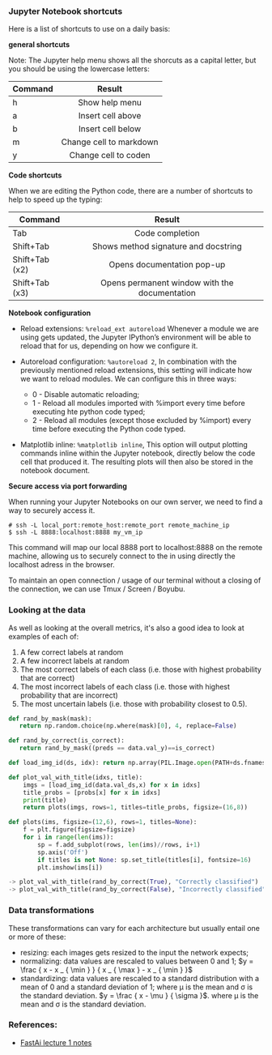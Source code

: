 
### Jupyter Notebook shortcuts

Here is a list of shortcuts to use on a daily basis:

**general shortcuts**

Note: The Jupyter help menu shows all the shorcuts as a capital letter, but you should be using the lowercase letters:

| Command         | Result                                        |
|-----------------|:---------------------------------------------:|
| h               | Show help menu                                |
| a               | Insert cell above                             |
| b               | Insert cell below                             |
| m               | Change cell to markdown                       |
| y               | Change cell to coden                          |

**Code shortcuts**

When we are editing the Python code, there are a number of shortcuts to help to speed up the typing:

| Command         | Result                                        |
|-----------------|:---------------------------------------------:|
| Tab             | Code completion                               |
| Shift+Tab       | Shows method signature and docstring          |
| Shift+Tab (x2)  | Opens documentation pop-up                    |
| Shift+Tab (x3)  | Opens permanent window with the documentation |

**Notebook configuration**

* Reload extensions: `%reload_ext autoreload` Whenever a module we are using gets updated, the Jupyter IPython’s environment will be able to reload that for us, depending on how we configure it.

* Autoreload configuration: `%autoreload 2`, In combination with the previously mentioned reload extensions, this setting will indicate how we want to reload modules. We can configure this in three ways:

   * 0 - Disable automatic reloading;
   * 1 - Reload all modules imported with %import every time before executing hte python code typed;
   * 2 - Reload all modules (except those excluded by %import) every time before executing the Python code typed.

* Matplotlib inline: `%matplotlib inline`, This option will output plotting commands inline within the Jupyter notebook, directly below the code cell that produced it. The resulting plots will then also be stored in the notebook document.

**Secure access via port forwarding**

When running your Jupyter Notebooks on our own server, we need to find a way to securely access it.

```
# ssh -L local_port:remote_host:remote_port remote_machine_ip
$ ssh -L 8888:localhost:8888 my_vm_ip
```

This command will map our local 8888 port to localhost:8888 on the remote machine, allowing us to securely connect to the in using directly the localhost adress in the browser.

To maintain an open connection / usage of our terminal without a closing of the connection, we can use Tmux / Screen / Boyubu.

### Looking at the data

As well as looking at the overall metrics, it's also a good idea to look at examples of each of:
1. A few correct labels at random
2. A few incorrect labels at random
3. The most correct labels of each class (i.e. those with highest probability that are correct)
4. The most incorrect labels of each class (i.e. those with highest probability that are incorrect)
5. The most uncertain labels (i.e. those with probability closest to 0.5).

```python
def rand_by_mask(mask):
   return np.random.choice(np.where(mask)[0], 4, replace=False)

def rand_by_correct(is_correct):
   return rand_by_mask((preds == data.val_y)==is_correct)

def load_img_id(ds, idx): return np.array(PIL.Image.open(PATH+ds.fnames[idx]))

def plot_val_with_title(idxs, title):
    imgs = [load_img_id(data.val_ds,x) for x in idxs]
    title_probs = [probs[x] for x in idxs]
    print(title)
    return plots(imgs, rows=1, titles=title_probs, figsize=(16,8))

def plots(ims, figsize=(12,6), rows=1, titles=None):
    f = plt.figure(figsize=figsize)
    for i in range(len(ims)):
        sp = f.add_subplot(rows, len(ims)//rows, i+1)
        sp.axis('Off')
        if titles is not None: sp.set_title(titles[i], fontsize=16)
        plt.imshow(ims[i])

-> plot_val_with_title(rand_by_correct(True), "Correctly classified")
-> plot_val_with_title(rand_by_correct(False), "Incorrectly classified")
```


### Data transformations

These transformations can vary for each architecture but usually entail one or more of these:
* resizing: each images gets resized to the input the network expects;
* normalizing: data values are rescaled to values between 0 and 1; $y = \frac { x - x _ { \min } } { x _ { \max } - x _ { \min } }$
* standardizing: data values are rescaled to a standard distribution with a mean of 0 and a standard deviation of 1; where μ is the mean and σ is the standard deviation. $y = \frac { x - \mu } { \sigma }$. where μ is the mean and σ is the standard deviation.


### References:
* [FastAi lecture 1 notes](https://www.zerotosingularity.com/blog/fast-ai-part-1-course-1-annotated-notes/)